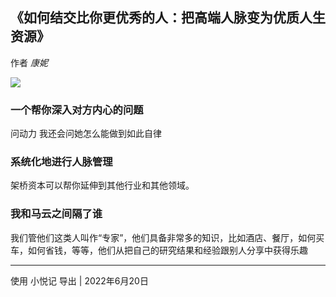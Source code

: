 ## 《如何结交比你更优秀的人：把高端人脉变为优质人生资源》
作者 *康妮*

![](https://wfqqreader-1252317822.image.myqcloud.com/cover/16/25123016/t6_25123016.jpg)

### 一个帮你深入对方内心的问题

问动力
我还会问她怎么能做到如此自律

### 系统化地进行人脉管理

架桥资本可以帮你延伸到其他行业和其他领域。

### 我和马云之间隔了谁

我们管他们这类人叫作“专家”，他们具备非常多的知识，比如酒店、餐厅，如何买车，如何省钱，等等，他们从把自己的研究结果和经验跟别人分享中获得乐趣


---
使用  小悦记  导出 | 2022年6月20日 